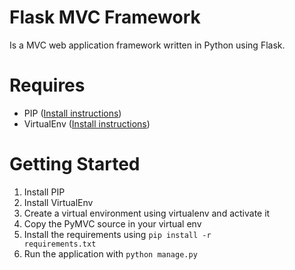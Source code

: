 # Flask MVC Framework

Is a MVC web application framework written in Python using Flask.

# Requires


- PIP ([Install instructions](http://www.pip-installer.org/en/latest/installing.html))
- VirtualEnv ([Install instructions](http://pypi.python.org/pypi/virtualenv/))


# Getting Started


1. Install PIP
2. Install VirtualEnv
3. Create a virtual environment using virtualenv and activate it
4. Copy the PyMVC source in your virtual env
5. Install the requirements using <code>pip install -r requirements.txt</code>
6. Run the application with <code>python manage.py</code>
